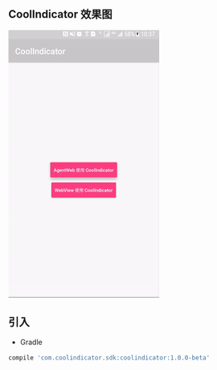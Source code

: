 ## CoolIndicator 效果图
![](./imgs/webindicator.gif)

## 引入

* Gradle


```gradle
compile 'com.coolindicator.sdk:coolindicator:1.0.0-beta'
```
